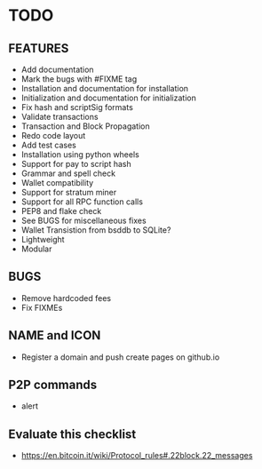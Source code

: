 TODO
====

FEATURES
--------
* Add documentation
* Mark the bugs with #FIXME tag
* Installation and documentation for installation
* Initialization and documentation for initialization
* Fix hash and scriptSig formats
* Validate transactions
* Transaction and Block Propagation
* Redo code layout
* Add test cases
* Installation using python wheels
* Support for pay to script hash
* Grammar and spell check
* Wallet compatibility
* Support for stratum miner
* Support for all RPC function calls
* PEP8 and flake check
* See BUGS for miscellaneous fixes
* Wallet Transistion from bsddb to SQLite?
* Lightweight
* Modular

BUGS
----
* Remove hardcoded fees
* Fix FIXMEs

NAME and ICON
-------------
* Register a domain and push create pages on github.io

P2P commands
------------
* alert

Evaluate this checklist
-----------------------
* https://en.bitcoin.it/wiki/Protocol_rules#.22block.22_messages
